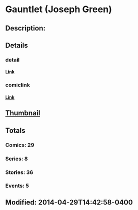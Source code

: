 # Gauntlet (Joseph Green)
## Description: 
## Details
### detail
#### [Link](http://marvel.com/characters/772/gauntlet?utm_campaign=apiRef&utm_source=225578a89fc76f3d20fbffda5d17a88d)
### comiclink
#### [Link](http://marvel.com/comics/characters/1009316/gauntlet_joseph_green?utm_campaign=apiRef&utm_source=225578a89fc76f3d20fbffda5d17a88d)
## [Thumbnail](http://i.annihil.us/u/prod/marvel/i/mg/7/20/535ff2a48869b.jpg)
## Totals
### Comics: 29
### Series: 8
### Stories: 36
### Events: 5
## Modified: 2014-04-29T14:42:58-0400